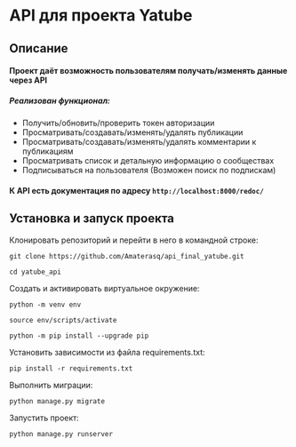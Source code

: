 # API для проекта Yatube
## Описание
#### Проект даёт возможность пользователям получать/изменять данные через API
##### Реализован функционал:

* Получить/обновить/проверить токен авторизации
* Просматривать/создавать/изменять/удалять публикации
* Просматривать/создавать/изменять/удалять комментарии к публикациям
* Просматривать список и детальную информацию о сообществах
* Подписываться на пользователя (Возможен поиск по подпискам)

#### К API есть документация по адресу `http://localhost:8000/redoc/`
## Установка и запуск проекта

Клонировать репозиторий и перейти в него в командной строке:

```
git clone https://github.com/Amaterasq/api_final_yatube.git
```

```
cd yatube_api
```

Cоздать и активировать виртуальное окружение:

```
python -m venv env
```

```
source env/scripts/activate
```

```
python -m pip install --upgrade pip
```

Установить зависимости из файла requirements.txt:

```
pip install -r requirements.txt
```

Выполнить миграции:

```
python manage.py migrate
```

Запустить проект:

```
python manage.py runserver
```
